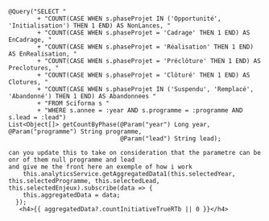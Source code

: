     @Query("SELECT "
            + "COUNT(CASE WHEN s.phaseProjet IN ('Opportunité', 'Initialisation') THEN 1 END) AS NonLances, "
            + "COUNT(CASE WHEN s.phaseProjet = 'Cadrage' THEN 1 END) AS EnCadrage, "
            + "COUNT(CASE WHEN s.phaseProjet = 'Réalisation' THEN 1 END) AS EnRealisation, "
            + "COUNT(CASE WHEN s.phaseProjet = 'Préclôture' THEN 1 END) AS Preclotures, "
            + "COUNT(CASE WHEN s.phaseProjet = 'Clôturé' THEN 1 END) AS Clotures, "
            + "COUNT(CASE WHEN s.phaseProjet IN ('Suspendu', 'Remplacé', 'Abandonné') THEN 1 END) AS Abandonnees "
            + "FROM Sciforma s "
            + "WHERE s.annee = :year AND s.programme = :programme AND s.lead = :lead")
    List<Object[]> getCountByPhase(@Param("year") Long year, @Param("programme") String programme,
                                   @Param("lead") String lead);

    can you update this to take on consideration that the parametre can be onr of them null programme and lead
    and give me the front here an exemple of how i work
        this.analyticsService.getAggregatedData1(this.selectedYear, this.selectedProgramme, this.selectedLead, this.selectedEnjeux).subscribe(data => {
        this.aggregatedData = data;
      });
       <h4>{{ aggregatedData?.countInitiativeTrueRTb || 0 }}</h4>
